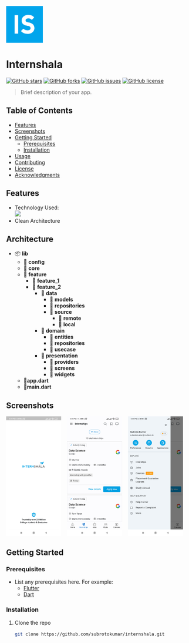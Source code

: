<img src="./assets/icons/logo.png" width="100">

# Internshala

[![GitHub stars](https://img.shields.io/github/stars/subrotokumar/internshala)](https://github.com/subrotokumar/internshala/stargazers)
[![GitHub forks](https://img.shields.io/github/forks/subrotokumar/internshala)](https://github.com/subrotokumar/internshala/network)
[![GitHub issues](https://img.shields.io/github/issues/subrotokumar/internshala)](https://github.com/subrotokumar/internshala/issues)
[![GitHub license](https://img.shields.io/github/license/subrotokumar/internshala)](https://github.com/subrotokumar/internshala/blob/main/LICENSE)

> Brief description of your app.

## Table of Contents

- [Features](#features)
- [Screenshots](#screenshots)
- [Getting Started](#getting-started)
  - [Prerequisites](#prerequisites)
  - [Installation](#installation)
- [Usage](#usage)
- [Contributing](#contributing)
- [License](#license)
- [Acknowledgments](#acknowledgments)

## Features

- Technology Used:  
  ![](https://skillicons.dev/icons?i=dart,flutter&theme=light)
- Clean Architecture

## Architecture

- 📦 **lib**
  - 📂 **config**
  - 📂 **core**
  - 📂 **feature**
    - 📂 **feature_1**
    - 📂 **feature_2**
      - 📂 **data**
        - 📂 **models**
        - 📂 **repositories**
        - 📂 **source**
          - 📂 **remote**
          - 📂 **local**
      - 📂 **domain**
        - 📂 **entities**
        - 📂 **repositories**
        - 📂 **usecase**
      - 📂 **presentation**
        - 📂 **providers**
        - 📂 **screens**
        - 📂 **widgets**
  - 📄**app.dart**
  - 📄**main.dart**

## Screenshots

<img src="screenshot/splash.jpg" width="150">&nbsp;&nbsp;&nbsp;
<img src="screenshot/internship.jpg" width="150">&nbsp;&nbsp;&nbsp;
<img src="screenshot/drawer.jpg" width="150">

## Getting Started

### Prerequisites

- List any prerequisites here. For example:
  - [Flutter](https://flutter.dev/docs/get-started/install)
  - [Dart](https://dart.dev/get-dart)

### Installation

1. Clone the repo
   ```sh
   git clone https://github.com/subrotokumar/internshala.git
   ```
